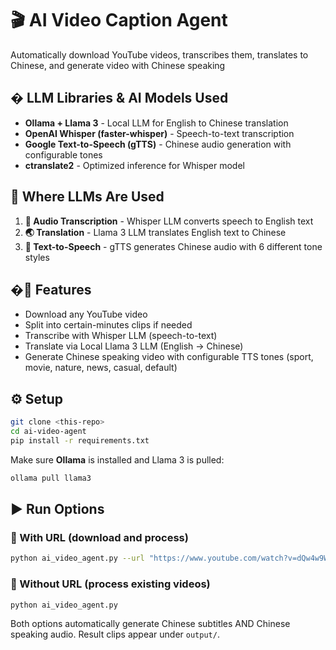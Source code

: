 # 🎬 AI Video Caption Agent

Automatically download YouTube videos, transcribes them, translates to Chinese, and generate video with Chinese speaking

## � LLM Libraries & AI Models Used
- **Ollama + Llama 3** - Local LLM for English to Chinese translation
- **OpenAI Whisper (faster-whisper)** - Speech-to-text transcription
- **Google Text-to-Speech (gTTS)** - Chinese audio generation with configurable tones
- **ctranslate2** - Optimized inference for Whisper model

## 🔄 Where LLMs Are Used
1. **🎤 Audio Transcription** - Whisper LLM converts speech to English text
2. **🌏 Translation** - Llama 3 LLM translates English text to Chinese 
3. **🎵 Text-to-Speech** - gTTS generates Chinese audio with 6 different tone styles

## �🧠 Features
- Download any YouTube video
- Split into certain-minutes clips if needed 
- Transcribe with Whisper LLM (speech-to-text)
- Translate via Local Llama 3 LLM (English → Chinese)
- Generate Chinese speaking video with configurable TTS tones (sport, movie, nature, news, casual, default)

## ⚙️ Setup
```bash
git clone <this-repo>
cd ai-video-agent
pip install -r requirements.txt
```

Make sure **Ollama** is installed and Llama 3 is pulled:
```bash
ollama pull llama3
```

## ▶️ Run Options

### 🎵 With URL (download and process)
```bash
python ai_video_agent.py --url "https://www.youtube.com/watch?v=dQw4w9WgXcQ"
```

### 🎵 Without URL (process existing videos)
```bash
python ai_video_agent.py
```

Both options automatically generate Chinese subtitles AND Chinese speaking audio. Result clips appear under `output/`.
